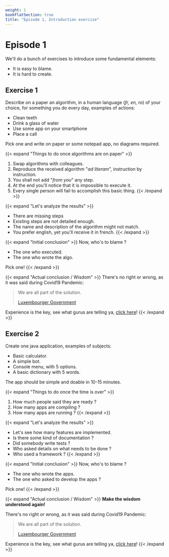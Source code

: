 ```yaml
---
weight: 1
bookFlatSection: true
title: "Episode 1, Introduction exercise"
---
```


# Episode 1

We'll do a bunch of exercises to introduce some fundamental elements:
- It is easy to blame.
- It is hard to create.

## Exercise 1 

Describe on a paper an algorithm, in a human language (_fr, en, ro_) of your choice, for something you do every day, examples of actions:
- Clean teeth
- Drink a glass of water
- Use some app on your smartphone
- Place a call

Pick one and write on paper or some notepad app, no diagrams required.

{{< expand "Things to do once algorithms are on paper" >}}
1. Swap algorithms with colleagues.
2. Reproduce the received algorithm "_ad literam_", instruction by instruction.
3. You shall not add "_from you_" any step.
4. At the end you'll notice that it is impossible to execute it.
5. Every single person will fail to accomplish this basic thing.
{{< /expand >}}

{{< expand "Let's analyze the results" >}}
- There are missing steps
- Existing steps are not detailed enough.
- The name and description of the algorithm might not match.
- You prefer english, yet you'll receive it in french.
{{< /expand >}}

{{< expand "Initial conclusion" >}}
Now, who's to blame ? 
- The one who executed.
- The one who wrote the algo.

Pick one!
{{< /expand >}}

{{< expand "Actual conclusion / Wisdom" >}}
There's no right or wrong, as it was said during Covid19 Pandemic:

> We are all part of the solution.
>
>[Luxembourger Government](https://today.rtl.lu/news/luxembourg/a/1585146.html)

Experience is the key, see what gurus are telling ya, [click here](/docs/university/advices/)!
{{< /expand >}}


## Exercise 2

Create one java application, examples of subjects:
- Basic calculator.
- A simple bot.
- Console menu, with 5 options.
- A basic dictionary with 5 words.

The app should be simple and doable in 10-15 minutes.

{{< expand "Things to do once the time is over" >}}
1. How much people said they are ready ?
2. How many apps are compiling ?
3. How many apps are running ?
{{< /expand >}}

{{< expand "Let's analyze the results" >}}
- Let's see how many features are implemented.
- Is there some kind of documentation ?
- Did somebody write tests ?
- Who asked details on what needs to be done ?
- Who used a framework ?
{{< /expand >}}

{{< expand "Initial conclusion" >}}
Now, who's to blame ? 
- The one who wrote the apps.
- The one who asked to develop the apps ?

Pick one!
{{< /expand >}}

{{< expand "Actual conclusion / Wisdom" >}}
__Make the wisdom understood again!__

There's no right or wrong, as it was said during Covid19 Pandemic:

> We are all part of the solution.
>
>[Luxembourger Government](https://today.rtl.lu/news/luxembourg/a/1585146.html)

Experience is the key, see what gurus are telling ya, [click here](/docs/university/advices/)!
{{< /expand >}}